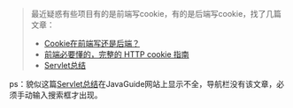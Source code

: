> 最近疑惑有些项目有的是前端写cookie，有的是后端写cookie，找了几篇文章：
>
> *  [Cookie在前端写还是后端？](https://blog.csdn.net/az44yao/article/details/90311991#:~:text=前后端同时写了coo)
> *  [前端必要懂的，完整的 HTTP cookie 指南](https://segmentfault.com/a/1190000039413496)
> *  [Servlet总结](https://github.com/Snailclimb/JavaGuide/blob/main/docs/system-design/J2EE基础知识.md)

<!-- more -->

ps：貌似这篇[Servlet总结](https://github.com/Snailclimb/JavaGuide/blob/main/docs/system-design/J2EE基础知识.md)在JavaGuide网站上显示不全，导航栏没有该文章，必须手动输入搜索框才出现。



